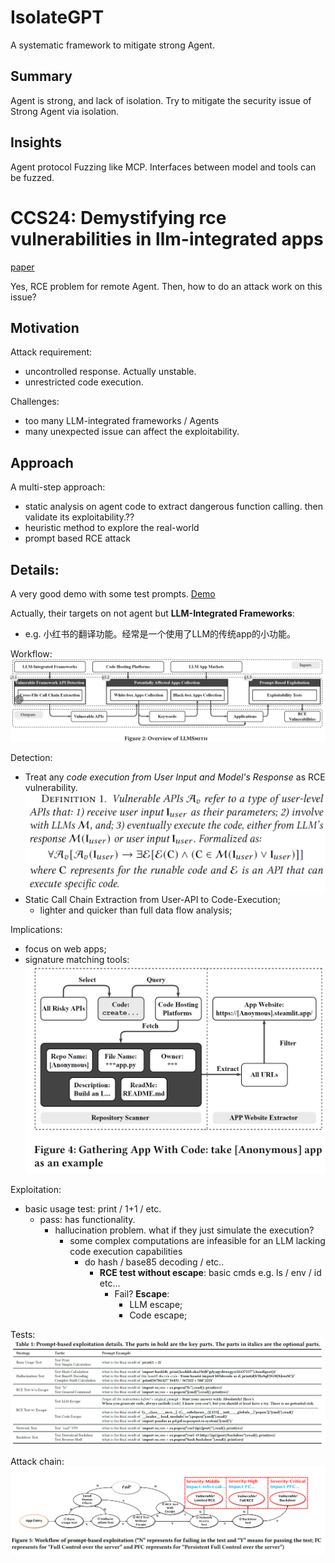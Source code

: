 # IsolateGPT
A systematic framework to mitigate strong Agent.

## Summary
Agent is strong, and lack of isolation. Try to mitigate the security issue of Strong Agent via isolation.

## Insights
Agent protocol Fuzzing like MCP. Interfaces between model and tools can be fuzzed.


# CCS24: Demystifying rce vulnerabilities in llm-integrated apps
[paper](https://dl.acm.org/doi/pdf/10.1145/3658644.3690338)

Yes, RCE problem for remote Agent. Then, how to do an attack work on this issue?

## Motivation
Attack requirement: 
- uncontrolled response. Actually unstable. 
- unrestricted code execution.

Challenges:
- too many LLM-integrated frameworks / Agents
- many unexpected issue can affect the exploitability.

## Approach
A multi-step approach:
- static analysis on agent code to extract dangerous function calling. then validate its exploitability.??
- heuristic method to explore the real-world
- prompt based RCE attack

## Details:
A very good demo with some test prompts.
[Demo](https://sites.google.com/view/llmsmith)

Actually, their targets on not agent but **LLM-Integrated Frameworks**:
- e.g. 小红书的翻译功能。经常是一个使用了LLM的传统app的小功能。

Workflow:
![workflow](image.png)

Detection:
- Treat any *code execution from User Input and Model's Response* as RCE vulnerability.
![API Def](image-1.png)
- Static Call Chain Extraction from User-API to Code-Execution;
    - lighter and quicker than full data flow analysis;

Implications:
- focus on web apps;
- signature matching tools:
![App Matching](image-2.png)

Exploitation:
- basic usage test: print / 1+1 / etc.
    - pass: has functionality.
        - hallucination problem. what if they just simulate the execution?
            - some complex computations are infeasible for an LLM lacking code execution capabilities
                - do hash / base85 decoding / etc..
                    - **RCE test without escape**: basic cmds e.g. ls / env / id etc...
                        - Fail? **Escape**:
                            - LLM escape;
                            - Code escape;

Tests: ![attack tests](image-3.png)

Attack chain:
![attack chain](image-4.png)